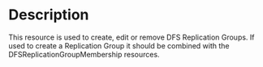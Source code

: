 # Description

This resource is used to create, edit or remove DFS Replication Groups. If used
to create a Replication Group it should be combined with the
DFSReplicationGroupMembership resources.
